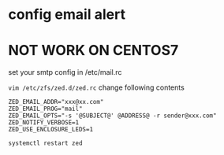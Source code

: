 # config email alert
# NOT WORK ON CENTOS7
set your smtp config in /etc/mail.rc

`vim /etc/zfs/zed.d/zed.rc`
change following contents
```
ZED_EMAIL_ADDR="xxx@xx.com"
ZED_EMAIL_PROG="mail"
ZED_EMAIL_OPTS="-s '@SUBJECT@' @ADDRESS@ -r sender@xxx.com"
ZED_NOTIFY_VERBOSE=1
ZED_USE_ENCLOSURE_LEDS=1
```
`systemctl restart zed`

